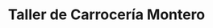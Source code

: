 ---
title: "Taller de Carrocería Montero"
url: /liberia/taller-de-carroceria-montero/
shop: reparación de automóviles
---